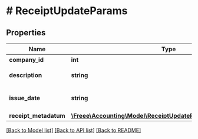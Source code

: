 # # ReceiptUpdateParams

## Properties

Name | Type | Description | Notes
------------ | ------------- | ------------- | -------------
**company_id** | **int** | 事業所ID |
**description** | **string** | メモ (255文字以内) | [optional]
**issue_date** | **string** | 取引日 (yyyy-mm-dd) |
**receipt_metadatum** | [**\Freee\Accounting\Model\ReceiptUpdateParamsReceiptMetadatum**](ReceiptUpdateParamsReceiptMetadatum.md) |  | [optional]

[[Back to Model list]](../../README.md#models) [[Back to API list]](../../README.md#endpoints) [[Back to README]](../../README.md)
